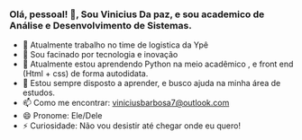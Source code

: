 ### Olá, pessoal! 👋, Sou Vinicius Da paz, e sou academico de Análise e Desenvolvimento de Sistemas.

- 🔭 Atualmente trabalho no time de logistica da Ypê
- 🌱 Sou facinado por tecnologia e inovação
- 👯 Atualmente estou aprendendo Python na meio acadêmico , e front end (Html + css) de forma autodidata.
- 🤔 Estou sempre disposto a aprender, e busco ajuda na minha área de estudos.
- 📫 Como me encontrar: viniciusbarbosa7@outlook.com
- 😄 Pronome: Ele/Dele
- ⚡ Curiosidade: Não vou desistir até chegar onde eu quero!
